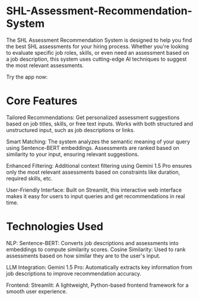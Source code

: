 # SHL-Assessment-Recommendation-System
The SHL Assessment Recommendation System is designed to help you find the best SHL assessments for your hiring process. Whether you're looking to evaluate specific job roles, skills, or even need an assessment based on a job description, this system uses cutting-edge AI techniques to suggest the most relevant assessments.

Try the app now:

# Core Features
Tailored Recommendations:
Get personalized assessment suggestions based on job titles, skills, or free text inputs.
Works with both structured and unstructured input, such as job descriptions or links.

Smart Matching:
The system analyzes the semantic meaning of your query using Sentence-BERT embeddings.
Assessments are ranked based on similarity to your input, ensuring relevant suggestions.

Enhanced Filtering:
Additional context filtering using Gemini 1.5 Pro ensures only the most relevant assessments based on constraints like duration, required skills, etc.

User-Friendly Interface:
Built on Streamlit, this interactive web interface makes it easy for users to input queries and get recommendations in real time.

# Technologies Used
NLP:
Sentence-BERT: Converts job descriptions and assessments into embeddings to compute similarity scores.
Cosine Similarity: Used to rank assessments based on how similar they are to the user's input.

LLM Integration:
Gemini 1.5 Pro: Automatically extracts key information from job descriptions to improve recommendation accuracy.

Frontend:
Streamlit: A lightweight, Python-based frontend framework for a smooth user experience.
